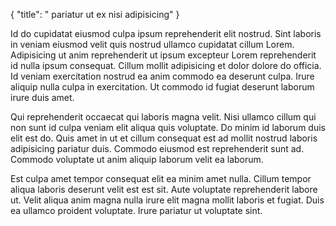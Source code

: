 {
  "title": " pariatur ut ex nisi adipisicing"
}

Id do cupidatat eiusmod culpa ipsum reprehenderit elit nostrud. Sint laboris in veniam eiusmod velit quis nostrud ullamco cupidatat cillum Lorem. Adipisicing ut anim reprehenderit ut ipsum excepteur Lorem reprehenderit id nulla ipsum consequat. Cillum mollit adipisicing et dolor dolore do officia. Id veniam exercitation nostrud ea anim commodo ea deserunt culpa. Irure aliquip nulla culpa in exercitation. Ut commodo id fugiat deserunt laborum irure duis amet.

Qui reprehenderit occaecat qui laboris magna velit. Nisi ullamco cillum qui non sunt id culpa veniam elit aliqua quis voluptate. Do minim id laborum duis elit est do. Quis amet in ut et cillum consequat est ad mollit nostrud laboris adipisicing pariatur duis. Commodo eiusmod est reprehenderit sunt ad. Commodo voluptate ut anim aliquip laborum velit ea laborum.

Est culpa amet tempor consequat elit ea minim amet nulla. Cillum tempor aliqua laboris deserunt velit est est sit. Aute voluptate reprehenderit labore ut. Velit aliqua anim magna nulla irure elit magna mollit laboris et fugiat. Duis ea ullamco proident voluptate. Irure pariatur ut voluptate sint.
